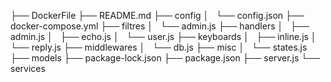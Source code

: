 ├── DockerFile
├── README.md
├── config
│   └── config.json
├── docker-compose.yml
├── filtres
│   └── admin.js
├── handlers
│   ├── admin.js
│   ├── echo.js
│   └── user.js
├── keyboards
│   ├── inline.js
│   └── reply.js
├── middlewares
│   └── db.js
├── misc
│   └── states.js
├── models
├── package-lock.json
├── package.json
├── server.js
└── services